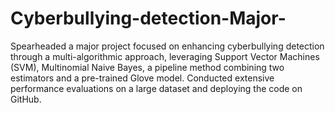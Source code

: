 # Cyberbullying-detection-Major-
Spearheaded a major project focused on enhancing cyberbullying detection through a multi-algorithmic approach, leveraging Support Vector Machines (SVM), Multinomial Naive Bayes, a pipeline method combining two estimators and a pre-trained Glove model. Conducted extensive performance evaluations on a large dataset and deploying the code on GitHub.
